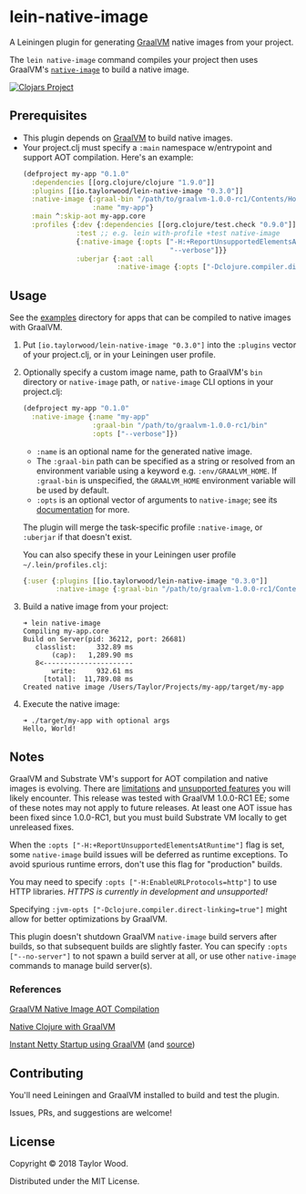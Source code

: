 # lein-native-image

A Leiningen plugin for generating [GraalVM](https://www.graalvm.org) native images from your project.

The `lein native-image` command compiles your project then uses GraalVM's [`native-image`](https://www.graalvm.org/docs/reference-manual/aot-compilation/) to build a native image.

[![Clojars Project](https://img.shields.io/clojars/v/io.taylorwood/lein-native-image.svg)](https://clojars.org/io.taylorwood/lein-native-image)

## Prerequisites

* This plugin depends on [GraalVM](https://www.graalvm.org/downloads/) to build native images.
* Your project.clj must specify a `:main` namespace w/entrypoint and support AOT compilation.
  Here's an example:
    ```clojure
    (defproject my-app "0.1.0"
      :dependencies [[org.clojure/clojure "1.9.0"]]
      :plugins [[io.taylorwood/lein-native-image "0.3.0"]]
      :native-image {:graal-bin "/path/to/graalvm-1.0.0-rc1/Contents/Home/bin"
                     :name "my-app"}
      :main ^:skip-aot my-app.core
      :profiles {:dev {:dependencies [[org.clojure/test.check "0.9.0"]]}
                 :test ;; e.g. lein with-profile +test native-image
                 {:native-image {:opts ["-H:+ReportUnsupportedElementsAtRuntime"
                                        "--verbose"]}}
                 :uberjar {:aot :all
                           :native-image {:opts ["-Dclojure.compiler.direct-linking=true"]}}})
    ```

## Usage

See the [examples](https://github.com/taylorwood/lein-native-image/tree/master/examples) directory for apps
that can be compiled to native images with GraalVM.

1. Put `[io.taylorwood/lein-native-image "0.3.0"]` into the `:plugins` vector of your project.clj, or in your Leiningen user profile.

1. Optionally specify a custom image name, path to GraalVM's `bin` directory or `native-image` path, or `native-image` CLI options in your project.clj:
    ```clojure
    (defproject my-app "0.1.0"
      :native-image {:name "my-app"
                     :graal-bin "/path/to/graalvm-1.0.0-rc1/bin"
                     :opts ["--verbose"]})
    ```

    - `:name` is an optional name for the generated native image. 
    - The `:graal-bin` path can be specified as a string or resolved from an environment variable using a keyword e.g. `:env/GRAALVM_HOME`.
      If `:graal-bin` is unspecified, the `GRAALVM_HOME` environment variable will be used by default.
    - `:opts` is an optional vector of arguments to `native-image`; see its [documentation](https://www.graalvm.org/docs/reference-manual/aot-compilation/#image-generation-options) for more.

    The plugin will merge the task-specific profile `:native-image`, or `:uberjar` if that doesn't exist.

    You can also specify these in your Leiningen user profile `~/.lein/profiles.clj`:
    ```clojure
    {:user {:plugins [[io.taylorwood/lein-native-image "0.3.0"]]
            :native-image {:graal-bin "/path/to/graalvm-1.0.0-rc1/Contents/Home/bin"}}}
    ```

1. Build a native image from your project:
    ```
    ➜ lein native-image
    Compiling my-app.core
    Build on Server(pid: 36212, port: 26681)
       classlist:     332.89 ms
           (cap):   1,289.90 ms
       8<----------------------
           write:     932.61 ms
         [total]:  11,789.08 ms
    Created native image /Users/Taylor/Projects/my-app/target/my-app
    ```

1. Execute the native image:
    ```
    ➜ ./target/my-app with optional args
    Hello, World!
    ```

## Notes

GraalVM and Substrate VM's support for AOT compilation and native images is evolving.
There are [limitations](https://github.com/oracle/graal/blob/master/substratevm/LIMITATIONS.md) and [unsupported features](https://github.com/oracle/graal/blob/master/substratevm/REFLECTION.md) you will likely encounter.
This release was tested with GraalVM 1.0.0-RC1 EE; some of these notes may not apply to future releases.
At least one AOT issue has been fixed since 1.0.0-RC1, but you must build Substrate VM locally to get unreleased fixes.

When the `:opts ["-H:+ReportUnsupportedElementsAtRuntime"]` flag is set, some `native-image` build issues will be deferred as runtime exceptions.
To avoid spurious runtime errors, don't use this flag for "production" builds.

You may need to specify `:opts ["-H:EnableURLProtocols=http"]` to use HTTP libraries.
_HTTPS is currently in development and unsupported!_

Specifying `:jvm-opts ["-Dclojure.compiler.direct-linking=true"]` might allow for better optimizations by GraalVM.

This plugin doesn't shutdown GraalVM `native-image` build servers after builds, so that subsequent builds are slightly faster.
You can specify `:opts ["--no-server"]` to not spawn a build server at all, or use other `native-image` commands to manage build server(s).

### References

[GraalVM Native Image AOT Compilation](https://www.graalvm.org/docs/reference-manual/aot-compilation/)

[Native Clojure with GraalVM](https://www.innoq.com/en/blog/native-clojure-and-graalvm/)

[Instant Netty Startup using GraalVM](https://medium.com/graalvm/instant-netty-startup-using-graalvm-native-image-generation-ed6f14ff7692) (and [source](https://github.com/cstancu/netty-native-demo))

## Contributing

You'll need Leiningen and GraalVM installed to build and test the plugin.

Issues, PRs, and suggestions are welcome!

## License

Copyright © 2018 Taylor Wood.

Distributed under the MIT License.
